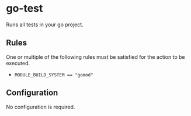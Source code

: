# go-test

Runs all tests in your go project.


## Rules

One or multiple of the following rules must be satisfied for the action to be executed.

- `MODULE_BUILD_SYSTEM == "gomod"`

## Configuration


No configuration is required.
